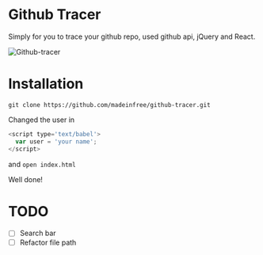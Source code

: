 # Github Tracer
Simply for you to trace your github repo, used github api, jQuery and React.

![Github-tracer](http://i.imgur.com/AAGo1Cg.png)

# Installation

```
git clone https://github.com/madeinfree/github-tracer.git
```

Changed the user in

```javascript
<script type='text/babel'>
  var user = 'your name';
</script>
```

and `open index.html`

Well done!

# TODO

* [ ] Search bar
* [ ] Refactor file path
